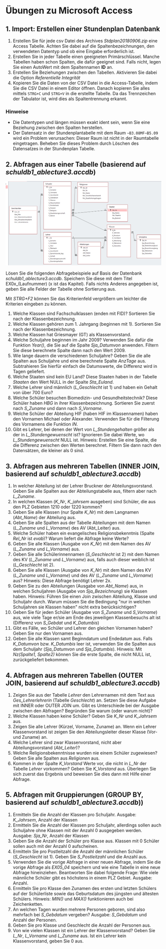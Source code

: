 # Übungen zu Microsoft Access

## 1. Import: Erstellen einer Stundenplan Datenbank

1. Erstellen Sie für jede csv Datei des Archives *Stdplan20180906.zip* eine Access Tabelle. Achten 
   Sie dabei auf die Spaltenbezeichnungen, den verwendeten Datentyp und ob eine Eingabe erforderlich ist.
1. Erstellen Sie in jeder Tabelle einen geeigneten Primärschlüssel. Manche Tabellen haben schon 
   Spalten, die dafür geeignet sind. Falls nicht, legen Sie einen AutoWert mit dem Spaltennamen **ID** an.
1. Erstellen Sie Beziehungen zwischen den Tabellen. Aktivieren Sie dabei die Option 
   *Referentielle Integrität*
1. Kopieren Sie die Daten von der CSV Datei in die Access-Tabelle, indem Sie die CSV Datei in einem
   Editor öffnen. Danach kopieren Sie alles mittels `STRG+C` und `STRG+V` in die erstellte Tabelle.
   Da das Trennzeichen der Tabulator ist, wird dies als Spaltentrennung erkannt.
   
### Hinweise
- Die Datentypen und längen müssen exakt ident sein, wenn Sie eine Beziehung zwischen den Spalten herstellen.
- Der Datensatz in der Stundenplantabelle mit dem Raum `~B3.08MF~B5.09` wird ein Problem verursachen:
  Dieser Raum ist nicht in der Raumtabelle eingetragen. Beheben Sie dieses Problem durch Löschen des
  Datensatzes in der Stundenplan Tabelle.

## 2. Abfragen aus einer Tabelle (basierend auf *schuldb1_ablecture3.accdb*)

![](datenmodell_schuldb.png)

Lösen Sie die folgenden Abfragebeispiele auf Basis der Datenbank *schuldb1_ablecture3.accdb*. Speichern
Sie diese mit dem Titel EX0x_(Laufnummer) (x ist das Kapitel). Falls nichts Anderes angegeben ist, geben Sie alle Felder
der Tabelle ohne Sortierung aus.

Mit *STRG+F2* können Sie das Kriterienfeld vergrößern um leichter die Kriterien eingeben zu können.

1. Welche Klassen sind Fachschulklassen (enden mit FID)? Sortieren Sie nach der Klassenbezeichnung.
1. Welche Klassen gehören zum 1. Jahrgang (beginnen mit 1). Sortieren Sie nach der Klassenbezeichnung.
1. Welche Klassen hat Griesmayer (GT) als Klassenvorstand.
1. Welche Schuljahre beginnen im Jahr 2009? Verwenden Sie dafür die Funktion *Year()*, die Sie auf die Spalte
   *Sja_Datumvon* anwenden. Filtern Sie diese berechnete Spalte dann nach den Wert 2009.
1. Wie lange dauern die verschiedenen Schuljahre? Geben Sie die alle Spalten aus Schuljahre und eine
   berechnete Spalte *AnzTage* aus. Subtrahieren Sie hierfür einfach die Datumswerte, die Differenz
   wird in Tagen geliefert.
1. Welche Staaten sind kein EU Land? Diese Staaten haben in der Tabelle *Staaten* den Wert NULL in der
   Spalte *Sta_Euland*.
1. Welche Lehrer sind männlich (*L_Geschlecht* ist 1) und haben ein Gehalt von über 700 Euro?
1. Welche Schüler besuchen Biomedizin- und Gesundheitstechnik? Diese Schüler haben *HBG* in ihrer
   Klassenbezeichnung. Sortieren Sie zuerst nach *S_Zuname* und dann nach *S_Vorname*.
1. Welche Schüler der Abteilung HIF (haben HIF im Klassennamen) haben den Vornamen Michael oder Alexander.
   Verwenden Sie für die Filterung des Vornamens die Funktion *IN*.
1. Gibt es Lehrer, bei denen der Wert von *L_Stundengehalten* größer als der in *L_Stundengewuenscht* ist?
   Ignorieren Sie dabei Werte, wo *L_Stundengewuenscht* NULL ist.
   Hinweis: Erstellen Sie eine Spalte, die die Differenz zwischen den Werten berechnet. Filtern Sie dann
   nach den Datensätzen, die kleiner als 0 sind.
   
## 3. Abfragen aus mehreren Tabellen (INNER JOIN, basierend auf *schuldb1_ablecture3.accdb*)

1. In welcher Abteilung ist der Lehrer Bruckner der Abteilungsvorstand. Geben Sie alle Spalten aus
   der Abteilungstabelle aus, filtern aber nach *L_Zuname*.
1. In welchen Klassen (*K_Nr*, *K_jahrsem* ausgeben) sind Schüler, die aus den PLZ Gebieten 1210 oder 1220 kommen?
1. Geben Sie alle Klassen (nur Spalte *K_Nr*) mit dem Langnamen (*Abt_Name*) der Abteilung aus.
1. Geben Sie alle Spalten aus der Tabelle Abteilungen mit dem Namen (*L_Zuname* und *L_Vorname*) des AV (Abt_Leiter) aus.
1. Welche Schüler haben ein evangelisches Religionsbekenntnis (Spalte *Rel_Nr* ist *evab*)? Warum liefert die Abfrage keine Werte?
1. Geben Sie alle Klassen (Ausgabe von *K_Nr*) mit dem Namen des AV (*L_Zuname* und *L_Vorname*) aus.
1. Geben Sie alle Schülerinnennamen (*S_Geschlecht* ist 2) mit dem Namen des KV (*L_Zuname* und *L_Vorname*) aus, falls auch dieser weiblich ist (*L_Geschlecht* ist 2).
1. Geben Sie alle Klassen (Ausgabe von *K_Nr*) mit dem Namen des KV (*L_Zuname* und *L_Vorname*) und des AV (*L_Zuname* und *L_Vorname*) aus? Hinweis: Diese Abfrage benötigt Lehrer 2x.
1. Geben Sie zu den Abteilungen (Ausgabe von *Abt_Name*) aus, in welchen Schuljahren (Ausgabe von *Sja_Bezeichnung*) sie Klassen haben. Hinweis: Führen Sie einen Join zwischen Abteilung, Klasse und Schuljahr durch.
   Warum müssen Sie die Bedingung "nur in welchen Schuljahren sie Klassen haben" nicht extra berücksichtigen?
1. Geben Sie für jeden Schüler (Ausgabe von *S_Zuname* und *S_Vorname*) aus, wie viele Tage er/sie am Ende des jeweiligen Klassenbesuchs alt ist (Differenz von *S_Gebdat* und *K_Datumbis*)
1. Gibt es Fälle, wo Schüler und Lehrer den gleichen Vornamen haben? Geben Sie nur den Vornamen aus.
1. Geben Sie alle Klassen samt Beginndatum und Endedatum aus. Falls *K_Datumvon* bzw. *K_Datumbis* leer ist, verwenden Sie die Spalten aus dem Schuljahr (*Sja_Datumvon* und *Sja_Datumbis*).
   Hinweis: Mit *Nz(Spalte1, Spalte2)* können Sie die erste Spalte, die nicht NULL ist, zurückgeliefert bekommen.
   
## 4. Abfragen aus mehreren Tabellen (OUTER JOIN, basierend auf *schuldb1_ablecture3.accdb*)
1. Zeigen Sie aus der Tabelle *Lehrer* den Lehrernamen mit dem Text aus *Ges_Lehrerlehrerin* (Tabelle *Geschlecht*) an. Setzen Sie diese Aufgabe mit INNER oder OUTER JOIN um. Gibt es Unterschiede bei der Ausgabe
   zwischen den Abfragen? Begründen Sie warum (oder warum nicht)?
1. Welche Klassen haben keine Schüler? Geben Sie *K_Nr* und *K_Jahrsem* aus.
1. Zeigen Sie alle Lehrer (Kürzel, Vorname, Zuname) an. Wenn ein Lehrer Klassenvorstand ist zeigen Sie den Abteilungsleiter dieser Klasse (Vor- und Zuname) an.
1. Welche Lehrer sind zwar Klassenvorstand, nicht aber Abteilungsvorstand (*Abt_Leiter*)?
1. Welche Religionsbekenntnisse wurden nie einem Schüler zugewiesen? Geben Sie alle Spalten aus *Religionen* aus.
1. Kommen in der Spalte *K_Vorstand* Werte vor, die nicht in *L_Nr* der Tabelle *Lehrer* vorkommen? Geben Sie *K_Vorstand* aus. Überlegen Sie sich zuerst das Ergebnis 
   und beweisen Sie dies dann mit Hilfe einer Abfrage.


## 5. Abfragen mit Gruppierungen (GROUP BY, basierend auf *schuldb1_ablecture3.accdb*))
1. Ermitteln Sie die Anzahl der Klassen pro Schuljahr. Ausgabe: *K_Jahrsem*, Anzahl der Klassen
1. Ermitteln Sie die Anzahl der Klassen pro Schuljahr, allerdings sollen auch Schuljahre ohne Klassen mit
   der Anzahl 0 ausgegeben werden. Ausgabe: *Sja_Nr*, Anzahl der Klassen
1. Geben Sie die Anzahl der Schüler pro Klasse aus. Klassen mit 0 Schüler sollen auch mit der Anzahl 0
   aufscheinen.
1. Ermitteln Sie pro Postleitzahl die Anzahl der männlichen Schüler (*S_Geschlecht* ist 1). Geben Sie *S_Postleitzahl* und die 
   Anzahl aus.
1. Verwenden Sie die vorige Abfrage in einer neuen Abfrage, indem Sie die vorige Abfrage als *EX05_04*
   speichern und wie eine Tabelle in eine neue Abfrage hineinziehen. Beantworten Sie dabei folgende Frage: Wie viele männliche
   Schüler gibt es höchstens in einem PLZ Gebiet. Ausgabe: Anzahl.
1. Ermitteln Sie pro Klasse den Zunamen des ersten und letzten Schülers auf der Schülerliste sowie das 
   Geburtsdatum des jüngsten und ältesten Schülers. Hinweis: *MIN()* und *MAX()* funktionieren auch bei Zeichenketten.
1. An welchen Tagen wurden mehrere Personen geboren, sind also mehrfach bei *S_Gebdatum* vergeben? Ausgabe:
   *S_Gebdatum* und Anzahl der Personen.
1. Geben Sie pro Klasse und Geschlecht die Anzahl der Personen aus.
1. Von wie vielen Klassen ist ein Lehrer der Klassenvorstand? Geben Sie *L_Nr*, *L_Vorname* und *L_Zuname* aus.
   Ist ein Lehrer kein Klassenvorstand, geben Sie 0 aus.
